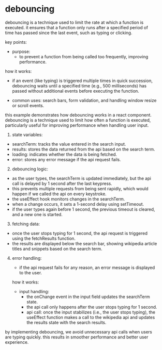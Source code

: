 # debouncing

debouncing is a technique used to limit the rate at which a function is executed. it ensures that a function only runs after a specified period of time has passed since the last event, such as typing or clicking.

key points:

- purpose:
  - to prevent a function from being called too frequently, improving performance.

how it works:

- if an event (like typing) is triggered multiple times in quick succession, debouncing waits until a specified time (e.g., 500 milliseconds) has passed without additional events before executing the function.

- common uses: search bars, form validation, and handling window resize or scroll events.

this example demonstrates how debouncing works in a react component. debouncing is a technique used to limit how often a function is executed, particularly useful for improving performance when handling user input.

1.  state variables:

- searchTerm: tracks the value entered in the search input.
- results: stores the data returned from the api based on the search term.
- loading: indicates whether the data is being fetched.
- error: stores any error message if the api request fails.

2.  debouncing logic:

- as the user types, the searchTerm is updated immediately, but the api call is delayed by 1 second after the last keypress.
- this prevents multiple requests from being sent rapidly, which would happen if we called the api on every keystroke.
- the useEffect hook monitors changes in the searchTerm.
- when a change occurs, it sets a 1-second delay using setTimeout.
- if the user types again before 1 second, the previous timeout is cleared, and a new one is started.

3. fetching data:

- once the user stops typing for 1 second, the api request is triggered using the fetchResults function.
- the results are displayed below the search bar, showing wikipedia article titles and snippets based on the search term.

4. error handling:

   - if the api request fails for any reason, an error message is displayed to the user.

   how it works:

   - input handling:
     - the onChange event in the input field updates the searchTerm state.
     - the api call only happens after the user stops typing for 1 second.
     - api call: once the input stabilizes (i.e., the user stops typing), the useEffect function makes a call to the wikipedia api and updates the results state with the search results.

by implementing debouncing, we avoid unnecessary api calls when users are typing quickly.
this results in smoother performance and better user experience.
